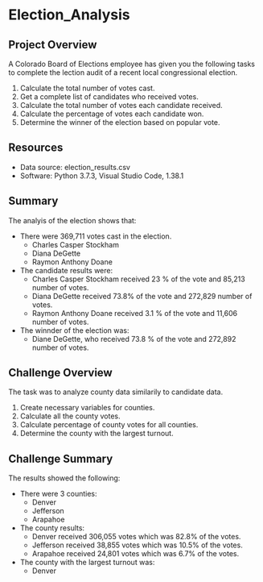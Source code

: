 # Election_Analysis

## Project Overview 
A Colorado Board of Elections employee has given you the following tasks to complete the lection audit of a recent local congressional election.

1. Calculate the total number of votes cast.
2. Get a complete list of candidates who received votes. 
3. Calculate the total number of votes each candidate received. 
4. Calculate the percentage of votes each candidate won.
5. Determine the winner of the election based on popular vote.

## Resources 
- Data source: election_results.csv
- Software: Python 3.7.3, Visual Studio Code, 1.38.1

## Summary 
The analyis of the election shows that: 
- There were 369,711 votes cast in the election.
  - Charles Casper Stockham
  - Diana DeGette 
  - Raymon Anthony Doane 
- The candidate results were:
  - Charles Casper Stockham received 23 % of the vote and 85,213 number of votes.
  - Diana DeGette received 73.8% of the vote and 272,829 number of votes.
  - Raymon Anthony Doane  received 3.1 % of the vote and 11,606 number of votes. 
- The winnder of the election was:
  - Diane DeGette, who received 73.8 % of the vote and 272,892 number of votes. 


## Challenge Overview 
The task was to analyze county data similarily to candidate data. 
1. Create necessary variables for counties. 
2. Calculate all the county votes.
3. Calculate percentage of county votes for all counties. 
4. Determine the county with the largest turnout. 

## Challenge Summary
The results showed the following: 
  - There were 3 counties:
    - Denver
    - Jefferson
    - Arapahoe
  - The county results:
    - Denver received 306,055 votes which was 82.8% of the votes.
    - Jefferson received 38,855 votes which was 10.5% of the votes. 
    - Arapahoe received 24,801 votes which was 6.7% of the votes. 
  - The county with the largest turnout was:
    - Denver 
  
